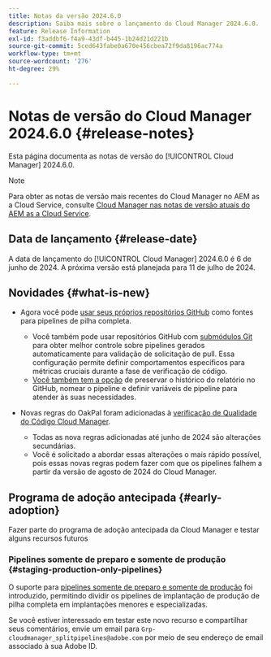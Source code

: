```yaml
---
title: Notas da versão 2024.6.0
description: Saiba mais sobre o lançamento do Cloud Manager 2024.6.0.
feature: Release Information
exl-id: f3addbf6-f4a9-43df-b445-1b24d21d221b
source-git-commit: 5ced643fabe0a670e456cbea72f9da8196ac774a
workflow-type: tm+mt
source-wordcount: '276'
ht-degree: 29%

---
```


# Notas de versão do Cloud Manager 2024.6.0 {#release-notes}

Esta página documenta as notas de versão do [!UICONTROL Cloud Manager] 2024.6.0.

>[!NOTE]
>
>Para obter as notas de versão mais recentes do Cloud Manager no AEM as a Cloud Service, consulte [Cloud Manager nas notas de versão atuais do AEM as a Cloud Service](https://experienceleague.adobe.com/en/docs/experience-manager-cloud-service/content/release-notes/cloud-manager/current).

## Data de lançamento {#release-date}

A data de lançamento do [!UICONTROL Cloud Manager] 2024.6.0 é 6 de junho de 2024. A próxima versão está planejada para 11 de julho de 2024.

## Novidades {#what-is-new}

* Agora você pode [usar seus próprios repositórios GitHub](/help/managing-code/private-repositories.md) como fontes para pipelines de pilha completa.

   * Você também pode usar repositórios GitHub com [submódulos Git](/help/managing-code/git-submodules.md) para obter melhor controle sobre pipelines gerados automaticamente para validação de solicitação de pull. Essa configuração permite definir comportamentos específicos para métricas cruciais durante a fase de verificação de código.
   * [Você também tem a opção](/help/managing-code/github-check-config.md) de preservar o histórico do relatório no GitHub, nomear o pipeline e definir variáveis de pipeline para atender às suas necessidades.
* Novas regras do OakPal foram adicionadas à [verificação de Qualidade do Código Cloud Manager](/help/using/custom-code-quality-rules.md#oakpal-ui-content-package).
   * Todas as nova regras adicionadas até junho de 2024 são alterações secundárias.
   * Você é solicitado a abordar essas alterações o mais rápido possível, pois essas novas regras podem fazer com que os pipelines falhem a partir da versão de agosto de 2024 do Cloud Manager.

## Programa de adoção antecipada {#early-adoption}

Fazer parte do programa de adoção antecipada da Cloud Manager e testar alguns recursos futuros

### Pipelines somente de preparo e somente de produção {#staging-production-only-pipelines}

O suporte para [pipelines somente de preparo e somente de produção](/help/using/stage-prod-only.md) foi introduzido, permitindo dividir os pipelines de implantação de produção de pilha completa em implantações menores e especializadas.

Se você estiver interessado em testar este novo recurso e compartilhar seus comentários, envie um email para `Grp-cloudmanager_splitpipelines@adobe.com` por meio de seu endereço de email associado à sua Adobe ID.
